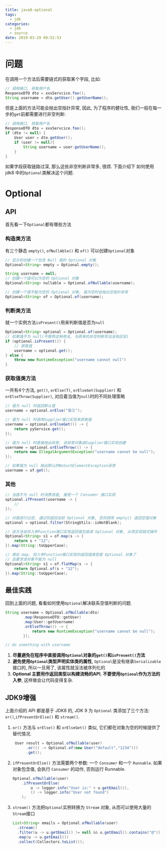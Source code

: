 ```yaml
---
title: java8-optional
tags:
  - jdk
categories:
  - jdk
  - source
date: 2019-03-29 09:52:53
---
```


# 问题
在调用一个方法后需要链式的获取某个字段, 比如:

```java
// 调用接口, 获取用户名
ResponseDTO dto = xxxServcice.foo();
String username = dto.getUser().getUserName();
```
但是上面的方法可能会抛出空指针异常, 因此, 为了程序的健壮性, 我们一般在每一步的`get`前都需要进行非空判断:

```java
// 调用接口, 获取用户名
ResponseDTO dto = xxxServcice.foo();
if (dto != null) {
    User user = dto.getUser();
    if (user != null){
        String username = user.getUserName();
    }
}
```
如果字段获取链路过深, 那么这些非空判断非常多, 很烦. 下面介绍下 如何使用 jdk8 中的`Optional`类解决这个问题.

# Optional
## API
首先看一下`Optional`都有哪些方法

### 构造类方法
有三个静态 `empty()`, `ofNullAble()` 和 `of()` 可以创建`Optional`对象
```java
// 显示的创建一个包含 Null 值的 Optional 对象
Optional<String> empty = Optional.empty();

String username = null;
// 创建一个值可以为空的 Optional 对象
Optional<String> nullable = Optional.ofNullable(username);

// 创建一个值不能为空的 Optional 对象, 值为空时会抛出空指针异常
Optional<String> of = Optional.of(username);
```

### 判断类方法
就一个实例方法`isPresent()`用来判断值是否为`null`
```java
Optional<String> optional = Optional.of(username);
// 如果值不为 null(不推荐这种用法, 与原来的非空判断写法没有区别)
if (optional.isPresent()) {
    // 获取值
    username = optional.get();
} else {
    throw new RuntimeException("username cannot null")
}
```

### 获取值类方法
一共有4个方法, `get()`, `orElse(T)`, `orElseGet(Supplier)` 和 `orElseThrow(Supplier)`, 对应着当值为`null`时的不同处理策略
```java
// 值为 null 时返回默认值
username = optional.orElse("张三");

// 值为 null 时调用Supplier接口实现来获取值
username = optional.orElseGet(() -> {
    return yyService.get();
});

// 值为 null 时直接抛出异常, 该异常对象由Supplier接口实现创建
username = optional.orElseThrow(() -> {
    return new IllegalArgumentException("username cannot be null");
});

// 如果值为 null 抛出默认的NoSuchElementException异常
username = of.get();
```

### 其他

```java
// 当值不为 null 时消费该值, 接受一个 Consumer 接口实现
optional.ifPresent(username -> {
    // 
});

// 对值进行过滤, 通过则返回当前 Optional 对象, 否则调用 empty() 返回空值对象
optional = optional.filter(StringUtils::isNotBlank);

// 该方法会将入参Function接口实现返回值包装成 Optional 对象, 从而实现链式操作
Optional<String> s1 = of.map(s -> {
    return s + "12";
}).map(String::toUpperCase);

// 类似 map, 但入参Function接口实现的返回值类型是 Optional 对象了
// 且要求该对象不能为 null
Optional<String> s1 = of.flatMap(s -> {
    return Optional.of(s + "12");
}).map(String::toUpperCase);
```

## 最佳实践
回到上面的问题, 看看如何使用`Optional`解决联系空值判断的问题.

```java
String username = Optional.ofNullable(dto)
        .map(ResponseDTO::getUser)
        .map(User::getUsername)
        .orElseThrow(() -> {
            return new RuntimeException("username cannot be null");
        });

// do something with username
```

1. **尽量避免在程序中直接调用`Optional`对象的`get()`和`isPresent()`方法**
2. **避免使用`Optional`类型声明实体类的属性**, `Optional`是没有继承`Serializable`接口的, 所以一旦用了, 该属性就没法被序列化的
3. **Optional 主要用作返回类型以构建流畅的API**, **不要使用`Optional`作为方法的入参**, 这样做会让代码变得复杂. 

## JDK9增强
上面介绍的 API 都是基于 JDK8 的, JDK 9 为 `Optional` 类添加了三个方法: `or()`,`ifPresentOrElse()` 和 `stream()`.

1. `or()` 方法与 `orElse()` 和 `orElseGet()` 类似, 它们都在对象为空的时候提供了替代情况. 

    ```java
     User result = Optional.ofNullable(user)
          .or(() -> Optional.of(new User("default","1234")))
          .get();
    ```

2. `ifPresentOrElse()` 方法需要两个参数: 一个 `Consumer` 和一个 `Runnable`. 如果对象包含值, 会执行 `Consumer` 的动作, 否则运行 Runnable.

    ```java
    Optional.ofNullable(user)
        .ifPresentOrElse(
            u -> logger.info("User is:" + u.getEmail()), 
            () -> logger.info("User not found")
        );
    ```

3. `stream()` 方法把`Optional`实例转换为 `Stream` 对象, 从而可以使用大量的`Stream`接口
   
    ```java
    List<String> emails = Optional.ofNullable(user)
      .stream()
      .filter(u -> u.getEmail() != null && u.getEmail().contains("@"))
      .map(u -> u.getEmail())
      .collect(Collectors.toList());
    ```
